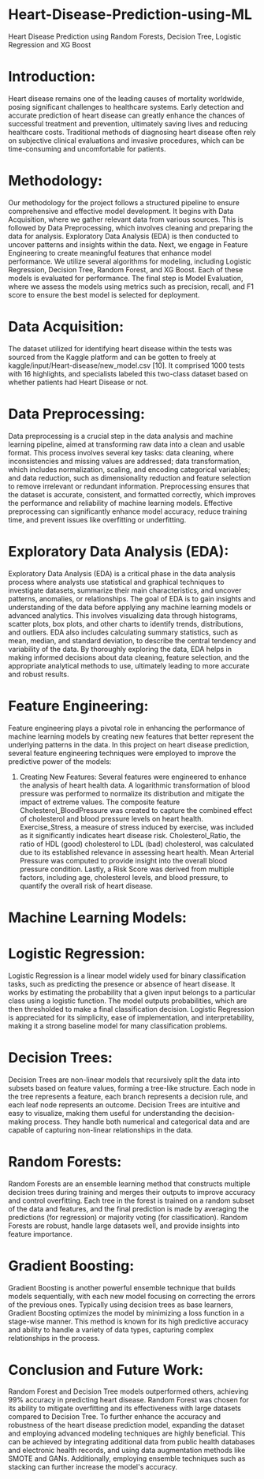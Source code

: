 # Heart-Disease-Prediction-using-ML
Heart Disease Prediction using Random Forests, Decision Tree, Logistic Regression and XG Boost 

# Introduction:

Heart disease remains one of the leading causes of mortality worldwide, posing significant challenges to healthcare systems. Early detection and accurate prediction of heart disease can greatly enhance the chances of successful treatment and prevention, ultimately saving lives and reducing healthcare costs. Traditional methods of diagnosing heart disease often rely on subjective clinical evaluations and invasive procedures, which can be time-consuming and uncomfortable for patients.



# Methodology:

Our methodology for the project follows a structured pipeline to ensure comprehensive and effective model development. It begins with Data Acquisition, where we gather relevant data from various sources. This is followed by Data Preprocessing, which involves cleaning and preparing the data for analysis. Exploratory Data Analysis (EDA) is then conducted to uncover patterns and insights within the data. Next, we engage in Feature Engineering to create meaningful features that enhance model performance. We utilize several algorithms for modeling, including Logistic Regression, Decision Tree, Random Forest, and XG Boost. Each of these models is evaluated for performance. The final step is Model Evaluation, where we assess the models using metrics such as precision, recall, and F1 score to ensure the best model is selected for deployment.
 


# Data Acquisition: 
The dataset utilized for identifying heart disease within the tests was sourced from the Kaggle platform  and can be gotten to freely at kaggle/input/Heart-disease/new_model.csv [10]. It comprised 1000 tests with 16 highlights, and specialists labeled this two-class dataset based on whether patients had Heart Disease or not. 

# Data Preprocessing: 
Data preprocessing is a crucial step in the data analysis and machine learning pipeline, aimed at transforming raw data into a clean and usable format. This process involves several key tasks: data cleaning, where inconsistencies and missing values are addressed; data transformation, which includes normalization, scaling, and encoding categorical variables; and data reduction, such as dimensionality reduction and feature selection to remove irrelevant or redundant information. Preprocessing ensures that the dataset is accurate, consistent, and formatted correctly, which improves the performance and reliability of machine learning models. Effective preprocessing can significantly enhance model accuracy, reduce training time, and prevent issues like overfitting or underfitting.

# Exploratory Data Analysis (EDA):
Exploratory Data Analysis (EDA) is a critical phase in the data analysis process where analysts use statistical and graphical techniques to investigate datasets, summarize their main characteristics, and uncover patterns, anomalies, or relationships. The goal of EDA is to gain insights and understanding of the data before applying any machine learning models or advanced analytics. This involves visualizing data through histograms, scatter plots, box plots, and other charts to identify trends, distributions, and outliers. EDA also includes calculating summary statistics, such as mean, median, and standard deviation, to describe the central tendency and variability of the data. By thoroughly exploring the data, EDA helps in making informed decisions about data cleaning, feature selection, and the appropriate analytical methods to use, ultimately leading to more accurate and robust results.
 
 
# Feature Engineering:
 Feature engineering plays a pivotal role in enhancing the performance of machine learning models by creating new features that better represent the underlying patterns in the data. In this project on heart disease prediction, several feature engineering techniques were employed to improve the predictive power of the models:

1.	Creating New Features:
Several features were engineered to enhance the analysis of heart health data. A logarithmic transformation of blood pressure was performed to normalize its distribution and mitigate the impact of extreme values. The composite feature Cholesterol_BloodPressure was created to capture the combined effect of cholesterol and blood pressure levels on heart health. Exercise_Stress, a measure of stress induced by exercise, was included as it significantly indicates heart disease risk. Cholesterol_Ratio, the ratio of HDL (good) cholesterol to LDL (bad) cholesterol, was calculated due to its established relevance in assessing heart health. Mean Arterial Pressure was computed to provide insight into the overall blood pressure condition. Lastly, a Risk Score was derived from multiple factors, including age, cholesterol levels, and blood pressure, to quantify the overall risk of heart disease.

# 	Machine Learning Models:
# 	Logistic Regression: 
Logistic Regression is a linear model widely used for binary classification tasks, such as predicting the presence or absence of heart disease. It works by estimating the probability that a given input belongs to a particular class using a logistic function. The model outputs probabilities, which are then thresholded to make a final classification decision. Logistic Regression is appreciated for its simplicity, ease of implementation, and interpretability, making it a strong baseline model for many classification problems.
 
# Decision Trees: 

Decision Trees are non-linear models that recursively split the data into subsets based on feature values, forming a tree-like structure. Each node in the tree represents a feature, each branch represents a decision rule, and each leaf node represents an outcome. Decision Trees are intuitive and easy to visualize, making them useful for understanding the decision-making process. They handle both numerical and categorical data and are capable of capturing non-linear relationships in the data.

# 	Random Forests: 
Random Forests are an ensemble learning method that constructs multiple decision trees during training and merges their outputs to improve accuracy and control overfitting. Each tree in the forest is trained on a random subset of the data and features, and the final prediction is made by averaging the predictions (for regression) or majority voting (for classification). Random Forests are robust, handle large datasets well, and provide insights into feature importance.

# 	Gradient Boosting: 
Gradient Boosting is another powerful ensemble technique that builds models sequentially, with each new model focusing on correcting the errors of the previous ones. Typically using decision trees as base learners, Gradient Boosting optimizes the model by minimizing a loss function in a stage-wise manner. This method is known for its high predictive accuracy and ability to handle a variety of data types, capturing complex relationships in the process.

# Conclusion and Future Work:
Random Forest and Decision Tree models outperformed others, achieving 99% accuracy in predicting heart disease. Random Forest was chosen for its ability to mitigate overfitting and its effectiveness with large datasets compared to Decision Tree. To further enhance the accuracy and robustness of the heart disease prediction model, expanding the dataset and employing advanced modeling techniques are highly beneficial. This can be achieved by integrating additional data from public health databases and electronic health records, and using data augmentation methods like SMOTE and GANs. Additionally, employing ensemble techniques such as stacking can further increase the model's accuracy.

 





